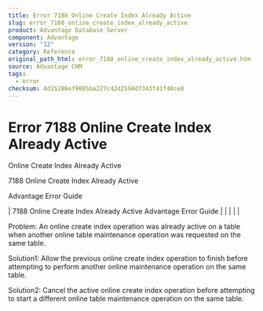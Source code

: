 ```yaml
---
title: Error 7188 Online Create Index Already Active
slug: error_7188_online_create_index_already_active
product: Advantage Database Server
component: Advantage
version: "12"
category: Reference
original_path_html: error_7188_online_create_index_already_active.htm
source: Advantage CHM
tags:
  - error
checksum: 4d15286ef9005ba227c42d2594d7343f41f40ce8
---
```


# Error 7188 Online Create Index Already Active

Online Create Index Already Active

7188 Online Create Index Already Active

Advantage Error Guide

| 7188 Online Create Index Already Active  Advantage Error Guide |  |  |  |  |

Problem: An online create index operation was already active on a table when another online table maintenance operation was requested on the same table.

Solution1: Allow the previous online create index operation to finish before attempting to perform another online maintenance operation on the same table.

Solution2: Cancel the active online create index operation before attempting to start a different online table maintenance operation on the same table.
